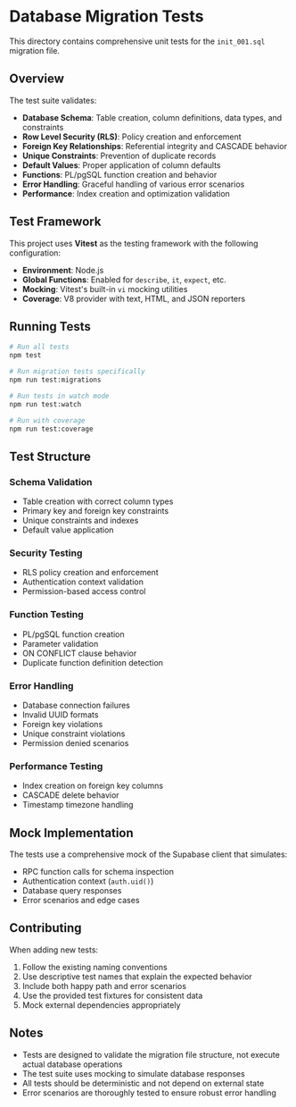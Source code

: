# Database Migration Tests

This directory contains comprehensive unit tests for the `init_001.sql` migration file.

## Overview

The test suite validates:

- **Database Schema**: Table creation, column definitions, data types, and constraints
- **Row Level Security (RLS)**: Policy creation and enforcement
- **Foreign Key Relationships**: Referential integrity and CASCADE behavior
- **Unique Constraints**: Prevention of duplicate records
- **Default Values**: Proper application of column defaults
- **Functions**: PL/pgSQL function creation and behavior
- **Error Handling**: Graceful handling of various error scenarios
- **Performance**: Index creation and optimization validation

## Test Framework

This project uses **Vitest** as the testing framework with the following configuration:

- **Environment**: Node.js
- **Global Functions**: Enabled for `describe`, `it`, `expect`, etc.
- **Mocking**: Vitest's built-in `vi` mocking utilities
- **Coverage**: V8 provider with text, HTML, and JSON reporters

## Running Tests

```bash
# Run all tests
npm test

# Run migration tests specifically
npm run test:migrations

# Run tests in watch mode
npm run test:watch

# Run with coverage
npm run test:coverage
```

## Test Structure

### Schema Validation
- Table creation with correct column types
- Primary key and foreign key constraints
- Unique constraints and indexes
- Default value application

### Security Testing
- RLS policy creation and enforcement
- Authentication context validation
- Permission-based access control

### Function Testing
- PL/pgSQL function creation
- Parameter validation
- ON CONFLICT clause behavior
- Duplicate function definition detection

### Error Handling
- Database connection failures
- Invalid UUID formats
- Foreign key violations
- Unique constraint violations
- Permission denied scenarios

### Performance Testing
- Index creation on foreign key columns
- CASCADE delete behavior
- Timestamp timezone handling

## Mock Implementation

The tests use a comprehensive mock of the Supabase client that simulates:

- RPC function calls for schema inspection
- Authentication context (`auth.uid()`)
- Database query responses
- Error scenarios and edge cases

## Contributing

When adding new tests:

1. Follow the existing naming conventions
2. Use descriptive test names that explain the expected behavior
3. Include both happy path and error scenarios
4. Use the provided test fixtures for consistent data
5. Mock external dependencies appropriately

## Notes

- Tests are designed to validate the migration file structure, not execute actual database operations
- The test suite uses mocking to simulate database responses
- All tests should be deterministic and not depend on external state
- Error scenarios are thoroughly tested to ensure robust error handling